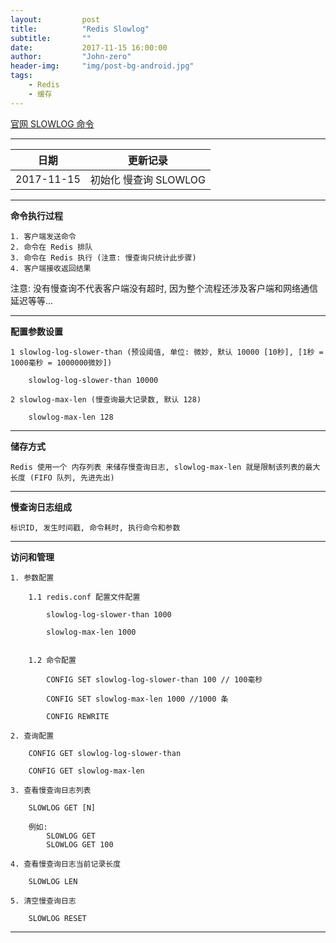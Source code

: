 ```yaml
---
layout:     	post
title:        	"Redis Slowlog"
subtitle:     	""
date:         	2017-11-15 16:00:00
author:       	"John-zero"
header-img: 	"img/post-bg-android.jpg"
tags:
    - Redis
    - 缓存
---
```



<a href="https://redis.io/commands/slowlog" target="_blank">官网 SLOWLOG 命令</a>

***

日期 		| 更新记录
------------|-----------------------
2017-11-15	| 初始化 慢查询 SLOWLOG

***

**命令执行过程**

	1. 客户端发送命令
	2. 命令在 Redis 排队
	3. 命令在 Redis 执行 (注意: 慢查询只统计此步骤)
	4. 客户端接收返回结果

注意: 没有慢查询不代表客户端没有超时, 因为整个流程还涉及客户端和网络通信延迟等等...	
		
***
		
**配置参数设置**
			
	1 slowlog-log-slower-than (预设阈值, 单位: 微妙, 默认 10000 [10秒], [1秒 = 1000毫秒 = 1000000微妙])
	
		slowlog-log-slower-than 10000

	2 slowlog-max-len (慢查询最大记录数, 默认 128)
	
		slowlog-max-len 128
		
***
		
**储存方式**

	Redis 使用一个 内存列表 来储存慢查询日志, slowlog-max-len 就是限制该列表的最大长度 (FIFO 队列, 先进先出)
		
***
		
**慢查询日志组成**
	
	标识ID, 发生时间戳, 命令耗时, 执行命令和参数	
		
***
		
**访问和管理**

	1. 参数配置

		1.1 redis.conf 配置文件配置
		
			slowlog-log-slower-than 1000
			
			slowlog-max-len 1000
			
		
		1.2 命令配置
	
			CONFIG SET slowlog-log-slower-than 100 // 100毫秒

			CONFIG SET slowlog-max-len 1000 //1000 条
			
			CONFIG REWRITE

	2. 查询配置
	
		CONFIG GET slowlog-log-slower-than

		CONFIG GET slowlog-max-len
		
	3. 查看慢查询日志列表

		SLOWLOG GET [N]

		例如:
			SLOWLOG GET
			SLOWLOG GET 100
		
	4. 查看慢查询日志当前记录长度

		SLOWLOG LEN
		
	5. 清空慢查询日志
	
		SLOWLOG RESET
		
		
***
	
	
	